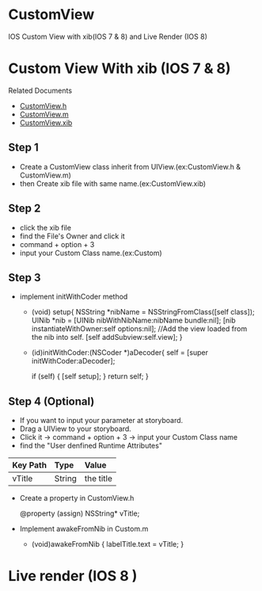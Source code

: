 CustomView
==========

IOS Custom View with xib(IOS 7 &amp; 8) and Live Render (IOS 8)

# Custom View With xib (IOS 7 &amp; 8)

Related Documents
 * [CustomView.h](CustomViewTest/TemplateView1.h)
 * [CustomView.m](CustomViewTest/TemplateView1.m)
 * [CustomView.xib](CustomViewTest/TemplateView1.xib)

## Step 1
 * Create a CustomView class inherit from UIView.(ex:CustomView.h & CustomView.m)
 * then Create xib file with same name.(ex:CustomView.xib)

## Step 2
 * click the xib file
 * find the File's Owner and click it
 * command + option + 3
 * input your Custom Class name.(ex:Custom)

## Step 3
 * implement initWithCoder method


    - (void) setup{
        NSString *nibName = NSStringFromClass([self class]);
        UINib *nib = [UINib nibWithNibName:nibName bundle:nil];
        [nib instantiateWithOwner:self options:nil];
        //Add the view loaded from the nib into self.
        [self addSubview:self.view];
    }

    - (id)initWithCoder:(NSCoder *)aDecoder{
        self = [super initWithCoder:aDecoder];

        if (self) {
            [self setup];
        }
        return self;
    }

## Step 4 (Optional)
 * If you want to input your parameter at storyboard.
 * Drag a UIView to your storyboard.
 * Click it -> command + option + 3 -> input your Custom Class name
 * find the "User denfined Runtime Attributes"

| Key Path     | Type         | Value  |
| :------------ |:--------------|:-------|
|vTitle|String|the title|
 * Create a property in CustomView.h


    @property (assign) NSString* vTitle;
 * Implement awakeFromNib in Custom.m


    - (void)awakeFromNib {
        labelTitle.text = vTitle;
    }


# Live render (IOS 8 )
